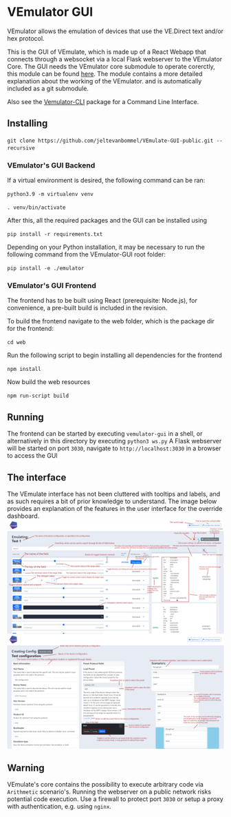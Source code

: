 

# VEmulator GUI
VEmulator allows the emulation of devices that use the VE.Direct text and/or hex protocol. 

This is the GUI of VEmulate, which is made up of a React Webapp that connects through a websocket via a local Flask webserver to the VEmulator Core. The GUI needs the VEmulator core submodule to operate corerctly, this module can be found [here](https://github.com/jeltevanbommel/VEmulate-Core-Public). The module contains a more detailed explanation about the working of the VEmulator. and is automatically included as a git submodule. 

Also see the [Vemulator-CLI](https://github.com/jeltevanbommel/VEmulate-CLI-public) package for a Command Line Interface.

## Installing 

`git clone https://github.com/jeltevanbommel/VEmulate-GUI-public.git --recursive `
### VEmulator's GUI Backend
If a virtual environment is desired, the following command can be ran:

`python3.9 -m virtualenv venv`

`. venv/bin/activate`

After this, all the required packages and the GUI can be installed using

`pip install -r requirements.txt`

Depending on your Python installation, it may be necessary to run the following command from the VEmulator-GUI root folder:

`pip install -e ./emulator`

### VEmulator's  GUI Frontend
The frontend has to be built using React (prerequisite: Node.js), for convenience, a pre-built build is included in the revision. 

To build the frontend navigate to the web folder, which is the package dir for the frontend:

`cd web`

Run the following script to begin installing all dependencies for the frontend

`npm install`

Now build the web resources

`npm run-script build`


## Running
The frontend can be started by executing `vemulator-gui` in a shell, or alternatively in this directory by executing
`python3 ws.py`
A Flask webserver will be started on port `3030`, navigate to `http://localhost:3030` in a browser to access the GUI

## The interface
The VEmulate interface has not been cluttered with tooltips and labels, and as such requires a bit of prior knowledge to understand.
The image below provides an explanation of the features in the user interface for the override dashboard.
![Explanation of the override dashboard](docs/ExplanationOverride.png "Override dashboard explanation")
![Explanation of the configuration builder](docs/ExplanationBuilder.png "Override dashboard explanation")

## Warning
VEmulate's core contains the possibility to execute arbitrary code via `Arithmetic` scenario's. Running the webserver on a public network risks potential code execution. Use a firewall to protect port `3030` or setup a proxy with authentication, e.g. using `nginx`.
